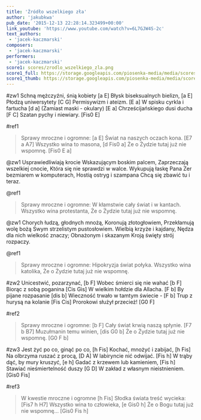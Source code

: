 ```yaml
---
title: 'Źródło wszelkiego zła'
author: 'jakubkwa'
pub_date: '2015-12-13 22:28:14.323499+00:00'
link_youtube: 'https://www.youtube.com/watch?v=6L7GJW4S-2c'
text_authors:
 - 'jacek-kaczmarski'
composers:
 - 'jacek-kaczmarski'
performers:
 - 'jacek-kaczmarski'
score1: scores/zrodlo_wszelkiego_zla.png
score1_full: https://storage.googleapis.com/piosenka-media/media/scores/zrodlo_wszelkiego_zla.png
score1_thumb: https://storage.googleapis.com/piosenka-media/media/scores/zrodlo_wszelkiego_zla.png.180x0_q85_upscale.png
---
```


#zw1
Schną mężczyźni, śnią kobiety [a E]
Błysk biseksualnych bielizn, [a E]
Płodzą uniwersytety [C G]
Permisywizm i ateizm. [E a]
W spisku cyrkla i fartucha [d a]
(Zamiast maski - okulary) [E a]
Chrześcijańskiego dusi ducha [F C]
Szatan pychy i niewiary. [Fis0 E]

#ref1
>Sprawy mroczne i ogromne: [a E]
>Świat na naszych oczach kona. [E7 a A7]
>Wszystko wina to masona, [d Fis0 a]
>Że o Żydzie tutaj już nie wspomnę. [Fis0 E a]

@zw1
Usprawiedliwiają krocie
Wskazującym boskim palcem,
Zaprzeczają wszelkiej cnocie,
Która się nie sprawdzi w walce.
Wykupują łaskę Pana
Zer bezmiarem w komputerach,
Hostią ostryg i szampana
Chcą się zbawić tu i teraz.

@ref1
>Sprawy mroczne i ogromne:
>W kłamstwie cały świat i w kantach.
>Wszystko wina protestanta,
>Że o Żydzie tutaj już nie wspomnę.

@zw1
Chorych łudzą, głodnych mnożą,
Koronują złotogłowiem,
Przekłamują wolę bożą
Swym strzelistym pustosłowiem.
Wielbią krzyże i kajdany,
Nędza dla nich wielkość znaczy;
Obnażonym i skazanym
Kroją święty strój rozpaczy.

@ref1
>Sprawy mroczne i ogromne:
>Hipokryzja świat połyka.
>Wszystko wina katolika,
>Że o Żydzie tutaj już nie wspomnę.

#zw2
Unicestwić, pozarzynać, [b F]
Wobec śmierci się nie wahać [b F]
Biorąc z sobą poganina [Cis Gis]
W wielkim hołdzie dla Allacha. [F b]
By pijane rozpasanie [dis b]
Wieczność trwało w tamtym świecie - [F b]
Trup z hurysą na kolanie [Fis Cis]
Prorokowi służył przecież! [G0 F]

#ref2
>Sprawy mroczne i ogromne: [b F]
>Cały świat krwią naszą spłynie. [F7 b B7]
>Muzułmanin temu winien, [dis G0 b]
>Że o Żydzie tutaj już nie wspomnę. [G0 F b]

#zw3
Jest żyć po co, ginąć po co, [h Fis]
Kochać, mnożyć i zabijać, [h Fis]
Na olbrzyma ruszać z procą, [D A]
W labiryncie nić odwijać. [Fis h]
W trąby dąć, by mury kruszyć, [e h]
Gadać z krzewem lub kamieniem, [Fis h]
Stawiać nieśmiertelność duszy [G D]
W zakład z własnym nieistnieniem. [Gis0 Fis]

#ref3
>W kwestie mroczne i ogromne [h Fis]
>Słodka świata treść wycieka: [Fis7 h H7]
>Wszystko wina to człowieka, [e Gis0 h]
>Że o Bogu tutaj już nie wspomnę... [Gis0 Fis h]